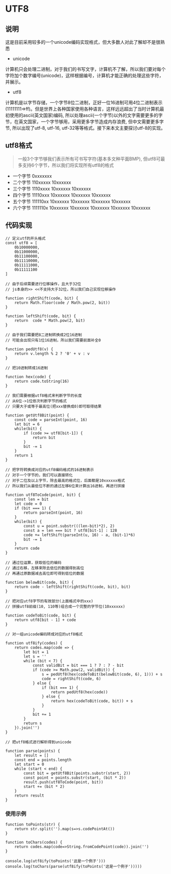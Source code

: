 # UTF8

## 说明

这是目前采用较多的一个unicode编码实现格式，但大多数人对此了解却不是很熟悉

- unicode

计算机只会处理二进制，对于我们的书写文字，计算机不了解，所以我们要对每个字符加个数字编号(unicode)，这样根据编号，计算机才能正确的处理这些字符，并展示。

- utf8

计算机是以字节存储，一个字节8位二进制，正好一位16进制可用4位二进制表示(11111111=>ff)。但是世界上各种国家使用各种语言，这样远远超出了当时计算机最初使用的ascii(英文国家)编码, 所以处理ascii(一个字节)以外的文字需要更多的字节，在英文国家，一个字节够用，采用更多字节造成内存浪费, 但中文需要更多字节,
所以出现了utf-8, utf-16, utf-32等等格式。接下来本文主要探讨utf-8的实现。

## utf8格式

> 一般3个字节够我们表示所有可书写字符(基本多文种平面BMP), 但utf8可最多支持6个字节，所以我们将实现所有utf8的格式

- 一个字节 0xxxxxxx
- 二个字节 110xxxxx 10xxxxxx
- 三个字节 1110xxxx 10xxxxxx 10xxxxxx
- 四个字节 11110xxx 10xxxxxx 10xxxxxx 10xxxxxx
- 五个字节 111110xx 10xxxxxx 10xxxxxx 10xxxxxx 10xxxxxx
- 六个字节 1111110x 10xxxxxx 10xxxxxx 10xxxxxx 10xxxxxx 10xxxxxx

## 代码实现

```
// 定义utf的开头格式
const utf8 = [
    0b10000000,
    0b11000000,
    0b11100000,
    0b11110000,
    0b11111000,
    0b11111100
]

// 由于后续需要进行位移操作，且大于32位
// js本身的>> <<不支持大于32位，所以我们自己实现位移操作

function rightShift(code, bit) {
    return Math.floor(code / Math.pow(2, bit))
}

function leftShift(code, bit) {
    return  code * Math.pow(2, bit)
}

// 由于我们需要把8二进制转换成2位16进制
// 可能会出现只有1位16进制，所以我们需要前面补全0

function pedUtf8(v) {
    return v.length % 2 ? '0' + v : v
}

// 把10进制转成16进制

function hex(code) {
    return code.toString(16)
}

// 我们需要根据utf8格式来判断字节的长度
// 从6位->1位依次判断字节的格式
// 只要大于或等于最高位(把xxx替换成0)即可取得结果

function getUtf8Bit(point) {
    const code = parseInt(point, 16)
    let bit = 6
    while(bit) {
        if (code >= utf8[bit-1]) {
            return bit
        }
        bit -= 1
    }
    return 1
}

// 把字符转换成对应的utf8编码格式的16进制表示
// 对于一个字节的，我们可以直接转化
// 对于二位及以上字节，除去最高的格式位，后面都是10xxxxxx格式
// 所以我们从最低位不断的通过左移6位来计算出16进制，再进行拼接

function utf8ToCode(point, bit) {
    const len = bit
    let code = 0
    if (bit === 1) {
        return parseInt(point, 16)
    }
    while(bit) {
        const u = point.substr(((len-bit)*2), 2)
        const a = len === bit ? utf8[bit-1] : 128
        code += leftShift(parseInt(u, 16) - a, (bit-1)*6)
        bit -= 1
    }
    return code
}

// 通过位运算，获取低位的编码
// 通过右移，左移来除去低位的数据得到高位
// 再通过原数据减去高位即可得到低位的数据

function belowBit(code, bit) {
    return code - leftShift(rightShift(code, bit), bit)
}

// 把对应utf8字节的有效部分(上面格式中的xxx)
// 拼接utf8前缀(10, 110等)组合成一个完整的字节位(10xxxxxx)

function codeToBit(code, bit) {
    return utf8[bit - 1] + code
}

// 对一组unicode编码转成对应的utf8格式

function utf8ify(codes) {
    return codes.map(code => {
        let bit = 1
        let s = ''
        while (bit < 7) {
            const validBit = bit === 1 ? 7 : 7 - bit
            if (code >= Math.pow(2, validBit)) {
                s = pedUtf8(hex(codeToBit(belowBit(code, 6), 1))) + s
                code = rightShift(code, 6)
            } else {
                if (bit === 1) {
                    return pedUtf8(hex(code))
                } else {
                    return hex(codeToBit(code, bit)) + s
                }
            }
            bit += 1
        }
        return s
    }).join('')
}

// 把utf8格式进行解析得到unicode

function parse(points) {
    let result = []
    const end = points.length
    let start = 0
    while (start < end) {
        const bit = getUtf8Bit(points.substr(start, 2))
        const point = points.substr(start, (bit * 2))
        result.push(utf8ToCode(point, bit))
        start += (bit * 2)
    }
    return result
}

```

### 使用示例
```
function toPoints(str) {
    return str.split('').map(s=>s.codePointAt())
}

function toChars(codes) {
    return codes.map(code=>String.fromCodePoint(code)).join('')
}

console.log(utf8ify(toPoints('这是一个例子')))
console.log(toChars(parse(utf8ify(toPoints('这是一个例子')))))

```
